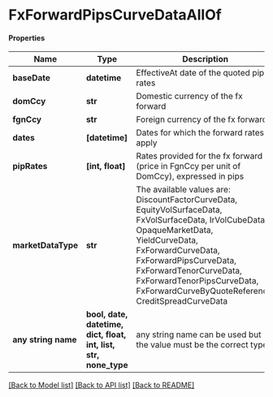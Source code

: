 # FxForwardPipsCurveDataAllOf

#### Properties
Name | Type | Description | Notes
------------ | ------------- | ------------- | -------------
**baseDate** | **datetime** | EffectiveAt date of the quoted pip rates | 
**domCcy** | **str** | Domestic currency of the fx forward | 
**fgnCcy** | **str** | Foreign currency of the fx forward | 
**dates** | **[datetime]** | Dates for which the forward rates apply | 
**pipRates** | **[int, float]** | Rates provided for the fx forward (price in FgnCcy per unit of DomCcy), expressed in pips | 
**marketDataType** | **str** | The available values are: DiscountFactorCurveData, EquityVolSurfaceData, FxVolSurfaceData, IrVolCubeData, OpaqueMarketData, YieldCurveData, FxForwardCurveData, FxForwardPipsCurveData, FxForwardTenorCurveData, FxForwardTenorPipsCurveData, FxForwardCurveByQuoteReference, CreditSpreadCurveData | 
**any string name** | **bool, date, datetime, dict, float, int, list, str, none_type** | any string name can be used but the value must be the correct type | [optional]

[[Back to Model list]](../README.md#documentation-for-models) [[Back to API list]](../README.md#documentation-for-api-endpoints) [[Back to README]](../README.md)

